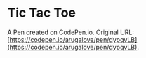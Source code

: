 # Tic Tac Toe

A Pen created on CodePen.io. Original URL: [https://codepen.io/arugalove/pen/dypqvLB](https://codepen.io/arugalove/pen/dypqvLB).


